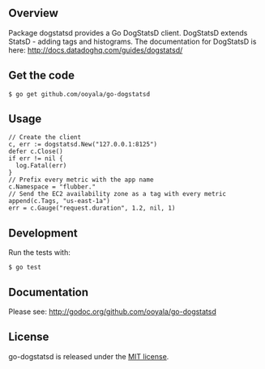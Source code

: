 ## Overview

Package dogstatsd provides a Go DogStatsD client. DogStatsD extends StatsD - adding tags and histograms. The documentation for DogStatsD is here: http://docs.datadoghq.com/guides/dogstatsd/

## Get the code

    $ go get github.com/ooyala/go-dogstatsd

## Usage

    // Create the client
    c, err := dogstatsd.New("127.0.0.1:8125")
    defer c.Close()
    if err != nil {
      log.Fatal(err)
    }
    // Prefix every metric with the app name
    c.Namespace = "flubber."
    // Send the EC2 availability zone as a tag with every metric
    append(c.Tags, "us-east-1a")
    err = c.Gauge("request.duration", 1.2, nil, 1)

## Development

Run the tests with:

    $ go test

## Documentation

Please see: http://godoc.org/github.com/ooyala/go-dogstatsd

## License

go-dogstatsd is released under the [MIT license](http://www.opensource.org/licenses/mit-license.php).
